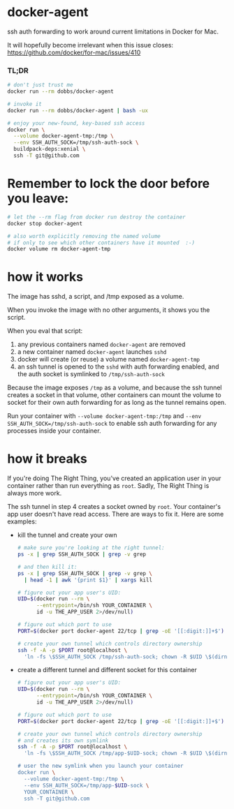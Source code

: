 # docker-agent

ssh auth forwarding to work around current limitations in Docker for Mac.

It will hopefully become irrelevant when this issue closes:
https://github.com/docker/for-mac/issues/410

### TL;DR

``` bash
# don't just trust me
docker run --rm dobbs/docker-agent

# invoke it
docker run --rm dobbs/docker-agent | bash -ux

# enjoy your new-found, key-based ssh access
docker run \
  --volume docker-agent-tmp:/tmp \
  --env SSH_AUTH_SOCK=/tmp/ssh-auth-sock \
  buildpack-deps:xenial \
  ssh -T git@github.com
```

# Remember to lock the door before you leave:

``` bash
# let the --rm flag from docker run destroy the container
docker stop docker-agent

# also worth explicitly removing the named volume
# if only to see which other containers have it mounted  :-)
docker volume rm docker-agent-tmp
```

# how it works

The image has sshd, a script, and /tmp exposed as a volume.

When you invoke the image with no other arguments, it shows you the
script.

When you eval that script:

1. any previous containers named `docker-agent` are removed
2. a new container named `docker-agent` launches `sshd`
3. docker will create (or reuse) a volume named `docker-agent-tmp`
4. an ssh tunnel is opened to the `sshd` with auth forwarding
   enabled, and the auth socket is symlinked to `/tmp/ssh-auth-sock`

Because the image exposes `/tmp` as a volume, and because the ssh
tunnel creates a socket in that volume, other containers can mount the
volume to socket for their own auth forwarding for as long as the
tunnel remains open.

Run your container with `--volume docker-agent-tmp:/tmp` and
`--env SSH_AUTH_SOCK=/tmp/ssh-auth-sock` to enable ssh auth forwarding
for any processes inside your container.

# how it breaks

If you're doing The Right Thing, you've created an application user in
your container rather than run everything as `root`.  Sadly, The Right
Thing is always more work.

The ssh tunnel in step 4 creates a socket owned by `root`.  Your
container's app user doesn't have read access.  There are ways to fix
it.  Here are some examples:

* kill the tunnel and create your own

    ```bash
    # make sure you're looking at the right tunnel:
    ps -x | grep SSH_AUTH_SOCK | grep -v grep

    # and then kill it:
    ps -x | grep SSH_AUTH_SOCK | grep -v grep \
      | head -1 | awk '{print $1}' | xargs kill

    # figure out your app user's UID:
    UID=$(docker run --rm \
          --entrypoint=/bin/sh YOUR_CONTAINER \
          id -u THE_APP_USER 2>/dev/null)

    # figure out which port to use
    PORT=$(docker port docker-agent 22/tcp | grep -oE '[[:digit:]]+$')

    # create your own tunnel which controls directory ownership
    ssh -f -A -p $PORT root@localhost \
      'ln -fs \$SSH_AUTH_SOCK /tmp/ssh-auth-sock; chown -R $UID \$(dirname \$SSH_AUTH_SOCK); tail -f /dev/null'"
    ```

* create a different tunnel and different socket for this container

    ```bash
    # figure out your app user's UID:
    UID=$(docker run --rm \
          --entrypoint=/bin/sh YOUR_CONTAINER \
          id -u THE_APP_USER 2>/dev/null)

    # figure out which port to use
    PORT=$(docker port docker-agent 22/tcp | grep -oE '[[:digit:]]+$')

    # create your own tunnel which controls directory ownership
    # and creates its own symlink
    ssh -f -A -p $PORT root@localhost \
      'ln -fs \$SSH_AUTH_SOCK /tmp/app-$UID-sock; chown -R $UID \$(dirname \$SSH_AUTH_SOCK); tail -f /dev/null'"

    # user the new symlink when you launch your container
    docker run \
      --volume docker-agent-tmp:/tmp \
      --env SSH_AUTH_SOCK=/tmp/app-$UID-sock \
      YOUR_CONTAINER \
      ssh -T git@github.com
    ```
